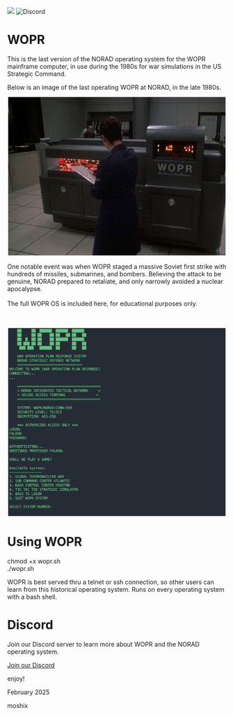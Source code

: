 <a href="https://hits.seeyoufarm.com"><img src="https://hits.seeyoufarm.com/api/count/incr/badge.svg?url=https%3A%2F%2Fgithub.com%2Fmoshix%2FWOPR&count_bg=%2379C83D&title_bg=%23555555&icon=paloaltosoftware.svg&icon_color=%23E7E7E7&title=hits&edge_flat=false"/></a>
![Discord](https://img.shields.io/discord/1341689871521153054)


# WOPR
This is the last version of the NORAD operating system for the WOPR mainframe computer, in use during the 1980s for war simulations in the US Strategic Command. 

Below is an image of the last operating WOPR at NORAD, in the late 1980s. 

<p align="center">
  <img src="WOPR.jpg" width="500">
</p>
One notable event was when WOPR staged a massive Soviet first strike with hundreds of missiles, submarines, and bombers. Believing the attack to be genuine, NORAD prepared to retaliate, and only narrowly avoided a nuclear apocalypse.
<br><br>
The full WOPR OS is included here, for educational purposes only. <br><br>
<br> 
<p align="center">
  <img src="screenshot.png" width="500">
</p>

Using WOPR
========== 

chmod +x wopr.sh<br>
./wopr.sh 

WOPR is best served thru a telnet or ssh connection, so other users can learn from this historical operating system. Runs on every operating system with a bash shell. 


Discord 
=======

Join our Discord server to learn more about WOPR and the NORAD operating system.

[Join our Discord](https://discord.gg/ptytKmkwG7)


enjoy!

February 2025

moshix  
